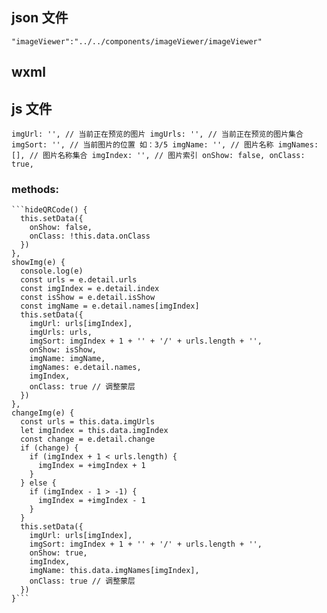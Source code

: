 ## json 文件

`"imageViewer":"../../components/imageViewer/imageViewer"`

## wxml

  <view>
    <imageViewer imgUrl="{{imgUrl}}" imgUrls="{{imgUrls}}" imgSort="{{imgSort}}" onShow="{{onShow}}" imgName="{{imgName}}" onClass="{{onClass}}" bind:hideViewer="hideQRCode" bind:changeImg="changeImg"></imageViewer>
  </view>

## js 文件

`imgUrl: '', // 当前正在预览的图片 imgUrls: '', // 当前正在预览的图片集合 imgSort: '', // 当前图片的位置 如：3/5 imgName: '', // 图片名称 imgNames: [], // 图片名称集合 imgIndex: '', // 图片索引 onShow: false, onClass: true,`

### methods:

    ```hideQRCode() {
      this.setData({
        onShow: false,
        onClass: !this.data.onClass
      })
    },
    showImg(e) {
      console.log(e)
      const urls = e.detail.urls
      const imgIndex = e.detail.index
      const isShow = e.detail.isShow
      const imgName = e.detail.names[imgIndex]
      this.setData({
        imgUrl: urls[imgIndex],
        imgUrls: urls,
        imgSort: imgIndex + 1 + '' + '/' + urls.length + '',
        onShow: isShow,
        imgName: imgName,
        imgNames: e.detail.names,
        imgIndex,
        onClass: true // 调整蒙层
      })
    },
    changeImg(e) {
      const urls = this.data.imgUrls
      let imgIndex = this.data.imgIndex
      const change = e.detail.change
      if (change) {
        if (imgIndex + 1 < urls.length) {
          imgIndex = +imgIndex + 1
        }
      } else {
        if (imgIndex - 1 > -1) {
          imgIndex = +imgIndex - 1
        }
      }
      this.setData({
        imgUrl: urls[imgIndex],
        imgSort: imgIndex + 1 + '' + '/' + urls.length + '',
        onShow: true,
        imgIndex,
        imgName: this.data.imgNames[imgIndex],
        onClass: true // 调整蒙层
      })
    }```
